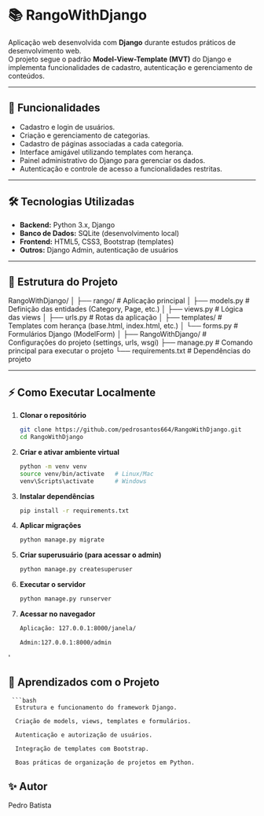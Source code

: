 # 📚 RangoWithDjango

Aplicação web desenvolvida com **Django** durante estudos práticos de desenvolvimento web.  
O projeto segue o padrão **Model-View-Template (MVT)** do Django e implementa funcionalidades de cadastro, autenticação e gerenciamento de conteúdos.

---

## 🚀 Funcionalidades

- Cadastro e login de usuários.
- Criação e gerenciamento de categorias.
- Cadastro de páginas associadas a cada categoria.
- Interface amigável utilizando templates com herança.
- Painel administrativo do Django para gerenciar os dados.
- Autenticação e controle de acesso a funcionalidades restritas.

---

## 🛠️ Tecnologias Utilizadas

- **Backend:** Python 3.x, Django
- **Banco de Dados:** SQLite (desenvolvimento local)
- **Frontend:** HTML5, CSS3, Bootstrap (templates)
- **Outros:** Django Admin, autenticação de usuários

---

## 📂 Estrutura do Projeto

RangoWithDjango/
│
├── rango/ # Aplicação principal
│ ├── models.py # Definição das entidades (Category, Page, etc.)
│ ├── views.py # Lógica das views
│ ├── urls.py # Rotas da aplicação
│ ├── templates/ # Templates com herança (base.html, index.html, etc.)
│ └── forms.py # Formulários Django (ModelForm)
│
├── RangoWithDjango/ # Configurações do projeto (settings, urls, wsgi)
├── manage.py # Comando principal para executar o projeto
└── requirements.txt # Dependências do projeto


---

## ⚡ Como Executar Localmente

1. **Clonar o repositório**
   ```bash
   git clone https://github.com/pedrosantos664/RangoWithDjango.git
   cd RangoWithDjango


2. **Criar e ativar ambiente virtual**
   ```bash
   python -m venv venv
   source venv/bin/activate   # Linux/Mac
   venv\Scripts\activate      # Windows


3. **Instalar dependências**
   ```bash
   pip install -r requirements.txt


4. **Aplicar migrações**
   ```bash
   python manage.py migrate


5. **Criar superusuário (para acessar o admin)**
   ```bash
   python manage.py createsuperuser


6. **Executar o servidor**
   ```bash
   python manage.py runserver


7. **Acessar no navegador**
   ```bash
   Aplicação: 127.0.0.1:8000/janela/
   
   Admin:127.0.0.1:8000/admin
'

## 📖 Aprendizados com o Projeto
     ```bash
      Estrutura e funcionamento do framework Django.
       
      Criação de models, views, templates e formulários.
      
      Autenticação e autorização de usuários.
      
      Integração de templates com Bootstrap.
      
      Boas práticas de organização de projetos em Python.

## ✨ Autor

   Pedro Batista





